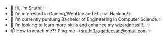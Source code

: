 - 👋 Hi, I’m Sruthi!✨
- 👀 I’m interested in Gaming,WebDev and Ethical Hacking!✨
- 🌱 I’m currently pursuing Bachelor of Engineering in Computer Science.✨
- 💞️ I’m looking to learn more skills and enhance my wizardness!!!...✨
- 📫 How to reach me?? Ping me-->sruthi3.jagadeesan@gmail.com ✨

